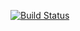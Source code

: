 [![Build Status](https://travis-ci.com/julianoks/Taffy.svg?token=cyeFuKKiwnyJyRizTQxr&branch=master)](https://travis-ci.com/julianoks/Taffy)

